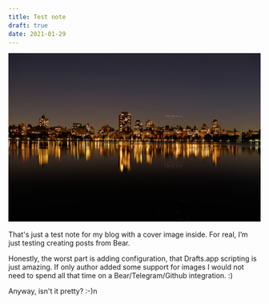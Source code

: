```yaml
---
title: Test note
draft: true
date: 2021-01-29
---
```

![](Photo%2029%20Jan%202021%2C%20172510.jpg)

That's just a test note for my blog with a cover image inside. For real, I’m just testing creating posts from Bear. 

Honestly, the worst part is adding configuration, that Drafts.app scripting is just amazing. If only author added some support for images I would not need to spend all that time on a Bear/Telegram/Github integration. :)

Anyway, isn't it pretty? :-)n